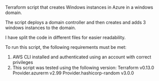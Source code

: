 Terraform script that creates Windows instances in Azure in a windows domain.

The script deploys a domain controller and then creates and adds 3 windows instances to the domain.

I have split the code in different files for easier readability.

To run this script, the following requirements must be met:
1. AWS CLI installed and authenticated using an account with correct privileges
2. This script was tested using the following version:
    Terraform v0.13.0
    Provider.azurerm v2.99
    Provider.hashicorp-random v3.0.0